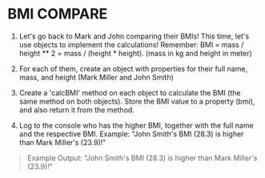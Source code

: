 # BMI COMPARE

1. Let's go back to Mark and John comparing their BMIs! This time, let's use objects to implement the calculations! Remember: BMI = mass / height ** 2 = mass / (height * height). (mass in kg and height in meter)

1. For each of them, create an object with properties for their full name, mass, and height (Mark Miller and John Smith)

2. Create a 'calcBMI' method on each object to calculate the BMI (the same method on both objects). Store the BMI value to a property (bmi), and also return it from the method.

3. Log to the console who has the higher BMI, together with the full name and the respective BMI. Example: "John Smith's BMI (28.3) is higher than Mark Miller's (23.9)!"


> Example Output:  "John Smith's BMI (28.3) is higher than Mark Miller's (23.9)!"